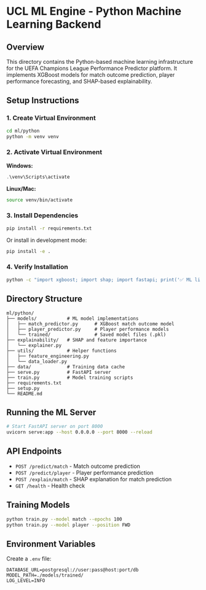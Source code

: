 # UCL ML Engine - Python Machine Learning Backend

## Overview

This directory contains the Python-based machine learning infrastructure for the UEFA Champions League Performance Predictor platform. It implements XGBoost models for match outcome prediction, player performance forecasting, and SHAP-based explainability.

## Setup Instructions

### 1. Create Virtual Environment

```bash
cd ml/python
python -m venv venv
```

### 2. Activate Virtual Environment

**Windows:**
```powershell
.\venv\Scripts\activate
```

**Linux/Mac:**
```bash
source venv/bin/activate
```

### 3. Install Dependencies

```bash
pip install -r requirements.txt
```

Or install in development mode:
```bash
pip install -e .
```

### 4. Verify Installation

```bash
python -c "import xgboost; import shap; import fastapi; print('✅ ML libraries installed successfully')"
```

## Directory Structure

```
ml/python/
├── models/           # ML model implementations
│   ├── match_predictor.py      # XGBoost match outcome model
│   ├── player_predictor.py     # Player performance models
│   └── trained/                # Saved model files (.pkl)
├── explainability/   # SHAP and feature importance
│   └── explainer.py
├── utils/            # Helper functions
│   ├── feature_engineering.py
│   └── data_loader.py
├── data/             # Training data cache
├── serve.py          # FastAPI server
├── train.py          # Model training scripts
├── requirements.txt
├── setup.py
└── README.md
```

## Running the ML Server

```bash
# Start FastAPI server on port 8000
uvicorn serve:app --host 0.0.0.0 --port 8000 --reload
```

## API Endpoints

- `POST /predict/match` - Match outcome prediction
- `POST /predict/player` - Player performance prediction
- `POST /explain/match` - SHAP explanation for match prediction
- `GET /health` - Health check

## Training Models

```bash
python train.py --model match --epochs 100
python train.py --model player --position FWD
```

## Environment Variables

Create a `.env` file:
```
DATABASE_URL=postgresql://user:pass@host:port/db
MODEL_PATH=./models/trained/
LOG_LEVEL=INFO
```
